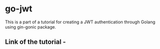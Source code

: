 # go-jwt

This is a part of a tutorial for creating a JWT authentication through Golang using gin-gonic package.

## Link of the tutorial - 
